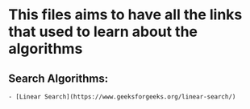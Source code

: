# This files aims to have all the links that used to learn about the algorithms

## Search Algorithms:

    - [Linear Search](https://www.geeksforgeeks.org/linear-search/)